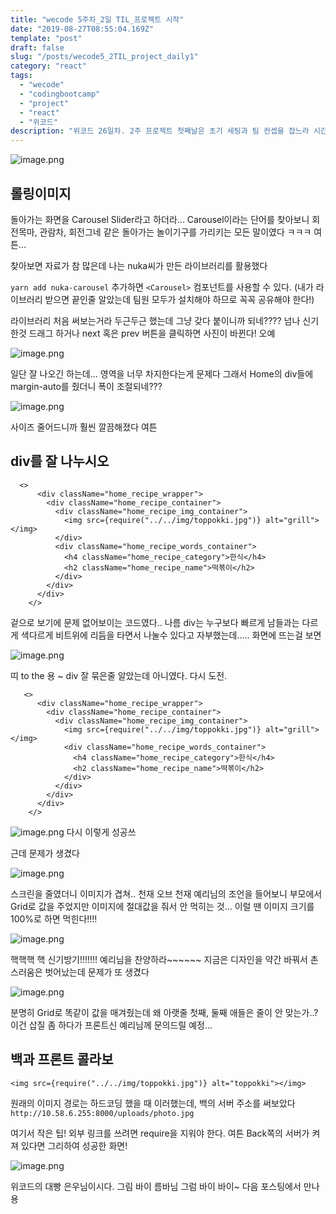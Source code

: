 ```yaml
---
title: "wecode 5주차_2일 TIL_프로젝트 시작"
date: "2019-08-27T08:55:04.169Z"
template: "post"
draft: false
slug: "/posts/wecode5_2TIL_project_daily1"
category: "react"
tags:
  - "wecode"
  - "codingbootcamp"
  - "project"
  - "react"
  - "위코드"
description: "위코드 26일차. 2주 프로젝트 첫째날은 초기 세팅과 팀 컨셉을 잡느라 시간을 다 써버려서 본격적인 작업은 이틀차인 화요일부터 시작하게 되었다."
---
```


![image.png](https://images.velog.io/post-images/dooreplay/815d9c40-cc4b-11e9-bb8d-972accb59aa8/image.png)

## 롤링이미지

돌아가는 화면을 Carousel Slider라고 하더라...
Carousel이라는 단어를 찾아보니 회전목마, 관람차, 회전그네 같은 돌아가는 놀이기구를 가리키는 모든 말이였다 ㅋㅋㅋ 여튼...

찾아보면 자료가 참 많은데 나는 nuka씨가 만든 라이브러리를 활용했다

`yarn add nuka-carousel` 추가하면
`<Carousel>` 컴포넌트를 사용할 수 있다.
(내가 라이브러리 받으면 끝인줄 알았는데 팀원 모두가 설치해야 하므로 꼭꼭 공유해야 한다!)

라이브러리 처음 써보는거라 두근두근 했는데 그냥 갖다 붙이니까 되네???? 넘나 신기한것
드래그 하거나 next 혹은 prev 버튼을 클릭하면 사진이 바뀐다! 오예

![image.png](https://images.velog.io/post-images/dooreplay/8c830ae0-c883-11e9-8801-2f2d07541998/image.png)

일단 잘 나오긴 하는데... 영역을 너무 차지한다는게 문제다
그래서 Home의 div들에 margin-auto를 줬더니 폭이 조절되네???

![image.png](https://images.velog.io/post-images/dooreplay/1db08800-cc4c-11e9-a60f-17e4210d0ccf/image.png)

사이즈 줄어드니까 훨씬 깔끔해졌다 여튼

## div를 잘 나누시오

```
  <>
      <div className="home_recipe_wrapper">
        <div className="home_recipe_container">
          <div className="home_recipe_img_container">
            <img src={require("../../img/toppokki.jpg")} alt="grill"></img>
          </div>
          <div className="home_recipe_words_container">
            <h4 className="home_recipe_category">한식</h4>
            <h2 className="home_recipe_name">떡볶이</h2>
          </div>
        </div>
      </div>
    </>
```

겉으로 보기에 문제 없어보이는 코드였다..
나름 div는 누구보다 빠르게 남들과는 다르게 색다르게 비트위에 리듬을 타면서 나눌수 있다고 자부했는데.....
화면에 뜨는걸 보면

![image.png](https://images.velog.io/post-images/dooreplay/81a32b10-c8b9-11e9-8dcc-1dd4966cd2dc/image.png)

띠 to the 용 ~
div 잘 묶은줄 알았는데 아니였다. 다시 도전.

```
   <>
      <div className="home_recipe_wrapper">
        <div className="home_recipe_container">
          <div className="home_recipe_img_container">
            <img src={require("../../img/toppokki.jpg")} alt="grill"></img>
            <div className="home_recipe_words_container">
              <h4 className="home_recipe_category">한식</h4>
              <h2 className="home_recipe_name">떡볶이</h2>
            </div>
          </div>
        </div>
      </div>
    </>
```

![image.png](https://images.velog.io/post-images/dooreplay/0f5df980-c8ba-11e9-8dcc-1dd4966cd2dc/image.png)
다시 이렇게 성공쓰

근데 문제가 생겼다

![image.png](https://images.velog.io/post-images/dooreplay/6c320450-ca5c-11e9-8443-19a03cc3be4f/image.png)

스크린을 줄였더니 이미지가 겹쳐..
천재 오브 천재 예리님의 조언을 들어보니 부모에서 Grid로 값을 주었지만 이미지에 절대값을 줘서 안 먹히는 것...
이럴 땐 이미지 크기를 100%로 하면 먹힌다!!!!

![image.png](https://images.velog.io/post-images/dooreplay/9a3afd70-ca5c-11e9-a81a-b3d65dab3431/image.png)

핵핵핵 핵 신기방기!!!!!!! 예리님을 찬양하라~~~~~~
지금은 디자인을 약간 바꿔서 촌스러움은 벗어났는데 문제가 또 생겼다

![image.png](https://images.velog.io/post-images/dooreplay/7ee37f10-cc4c-11e9-a60f-17e4210d0ccf/image.png)

분명히 Grid로 똑같이 값을 매겨줬는데 왜 아랫줄 첫째, 둘째 애들은 줄이 안 맞는가..?
이건 삽질 좀 하다가 프론트신 예리님께 문의드릴 예정...

## 백과 프론트 콜라보

`<img src={require("../../img/toppokki.jpg")} alt="toppokki"></img>`

원래의 이미지 경로는 하드코딩 했을 때 이러했는데, 백의 서버 주소를 써보았다
`http://10.58.6.255:8000/uploads/photo.jpg`

여기서 작은 팁! 외부 링크를 쓰려면 require을 지워야 한다.
여튼 Back쪽의 서버가 켜져 있다면
그리하여 성공한 화면!

![image.png](https://images.velog.io/post-images/dooreplay/b596e8c0-c955-11e9-b6af-0332aa63bb4d/image.png)

위코드의 대빵 은우님이시다. 그림 바이 름바님
그럼 바이 바이~ 다음 포스팅에서 만나용
